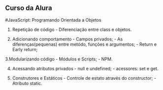 ## Curso da Alura

#JavaScript: Programando Orientada a Objetos

   1. Repetição de código
    - Diferenciação entre class e objetos.
    
   2. Adicionando comportamento
    - Campos privados;
    - As diferenças(pequenas) entre metódo, funções e argumentos;
    - Return e Early return;
    
   3.Modularizando código
    - Módulos e Scripts;
    - NPM.
    
   4. Acessando atributos privados
    - null e undefined;
    - acessores: set e get.
    
   5. Construtores e Estáticos
    - Controle de estato através do constructor;
    - Atributo static.
   
    
